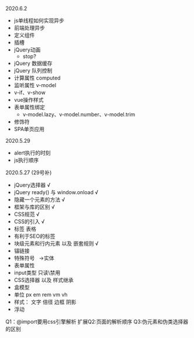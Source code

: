 2020.6.2
- js单线程如何实现异步
- 前端处理异步
- 定义组件
- 插槽
- jQuery动画
    - stop?
- jQuery 数据缓存
- jQuery 队列控制
- 计算属性 computed
- 监听属性 v-model
- v-if、v-show
- vue操作样式
- 表单属性绑定
    - v-model.lazy、v-model.number、v-model.trim
- 修饰符
- SPA单页应用

2020.5.29
- alert执行的时刻
- js执行顺序

2020.5.27 (29号补)
- jQuery选择器 √
- jQuery ready() 与 window.onload √
- 隐藏一个元素的方法 √
- 框架与库的区别 √
- CSS规范 √
- CSS的引入 √
- 标签 表格
- 有利于SEO的标签
- 块级元素和行内元素 以及 嵌套规则 √
- 锚链接
- 特殊符号 &nbsp; ->实体
- 表单属性
- input类型 只读\禁用
- CSS选择器 以及 样式继承
- 盒模型
- 单位 px em rem vm vh
- 样式： 文字 倍径 边框 阴影
- 浮动

Q1：@import要用css引擎解析 
扩展Q2:页面的解析顺序
Q3:伪元素和伪类选择器的区别